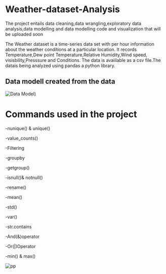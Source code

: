# Weather-dataset-Analysis
The project entails data cleaning,data wrangling,exploratory data analysis,data modelling and data modelling code and visualization that will be uploaded soon

The Weather dataset is a time-series data set with per hour information about the weather conditions at a particular location. It records Temperature,Dew point Temperature,Relative Humidity,Wind speed,
visisbility,Presssure and Conditions.
The data is avaiilable as a csv file.The datais being analyzed using pandas a python library.

## Data modell created from the data
![Data Model](https://lucid.app/publicSegments/view/70a34985-32d9-4731-93a0-1ef1df23c541/image.png))

# Commands used in the project

-nunique() & unique()

-value_counts()

-Filtering

-groupby

-getgroup()

-isnull()& notnull()

-rename()

-mean()

-std()

-var()

-str.contains

-And(&)operator

-Or(|)Operator

-min() & max()


![pp](https://github.com/kayikalvin/Weather-dataset-Analysis/assets/161039123/763af298-3ea7-403c-812a-da17862d11dc)

